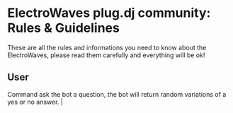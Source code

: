 ElectroWaves plug.dj community: Rules & Guidelines
=========

These are all the rules and informations you need to know about the ElectroWaves, please read them carefully and everything will be ok! 


User
----
 
Command
ask the bot a question, the bot will return random variations of a yes or no answer. |
